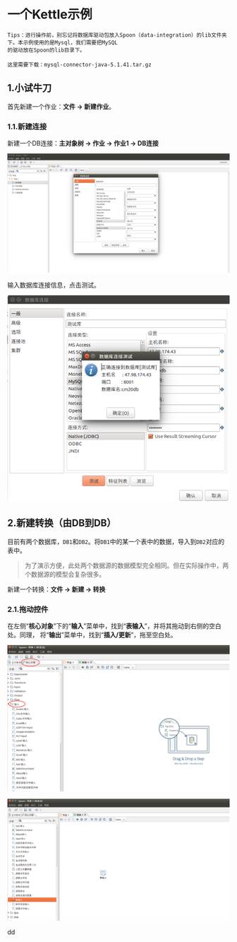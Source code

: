 一个Kettle示例
================================================================================
```
Tips：进行操作前，别忘记将数据库驱动包放入Spoon（data-integration）的lib文件夹下。本示例使用的是Mysql，我们需要把MySQL
的驱动放在Spoon的lib目录下。

这里需要下载：mysql-connector-java-5.1.41.tar.gz
```

## 1.小试牛刀
首先新建一个作业：**文件 -> 新建作业**。

### 1.1.新建连接
新建一个DB连接：**主对象树 -> 作业 -> 作业1 -> DB连接**

![新建连接](img/3.png)

输入数据库连接信息，点击测试。

![测试数据库连接](img/4.png)

## 2.新建转换（由DB到DB）
目前有两个数据库，`DB1`和`DB2`。将`DB1`中的某一个表中的数据，导入到`DB2`对应的表中。
> 为了演示方便，此处两个数据源的数据模型完全相同。但在实际操作中，两个数据源的模型会复杂很多。

新建一个转换：**文件 -> 新建 -> 转换**

### 2.1.拖动控件
在左侧“**核心对象**”下的“**输入**”菜单中，找到“**表输入**”，并将其拖动到右侧的空白处。同理，
将“**输出**”菜单中，找到“**插入/更新**”，拖至空白处。

![拖动控件1](img/5.png)

![拖动控件2](img/6.png)

 



































dd
